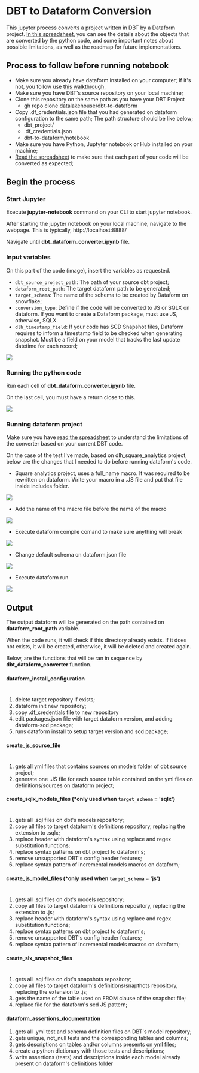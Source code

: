 # DBT to Dataform Conversion

This jupyter process converts a project written in DBT by a Dataform project.
[In this spreadsheet](https://docs.google.com/spreadsheets/d/1q96HottHJaEC9vZ0NPrwLsoxVpnRE7fLGz5zI-y0mM0/edit#gid=0), you can see the details about the objects that are converted by the python code, and some important notes about possible limitations, as well as the roadmap for future implementations.

## Process to follow before running notebook

* Make sure you already have dataform installed on your computer; If it's not, you follow use [this walkthrough.](https://docs.google.com/document/d/1SDNsITMVg014fpeAJeV8__GLgU_K5BrwpXPDNSLhvmU/edit?usp=sharing)
* Make sure you have DBT's source repository on your local machine;
* Clone this repository on the same path as you have your DBT Project 
    * gh repo clone datalakehouse/dbt-to-dataform
* Copy .df_credentials.json file that you had generated on dataform configuration to the same path; The path structure should be like below;
    * dbt_project/
    * .df_credentials.json
    * dbt-to-dataform/notebook
* Make sure you have Python, Juptyter notebook or Hub installed on your machine;
* [Read the spreadsheet](https://docs.google.com/spreadsheets/d/1ZJqYl7eK6DQ5mnDjELzpOH4_ukS5unuk3PN12R_6Hb8/edit?usp=sharing) to make sure that each part of your code will be converted as expected;

## Begin the process

### Start Jupyter

Execute **jupyter-notebook** command on your CLI to start jupyter notebook.

After starting the jupyter notebook on your local machine, navigate to the webpage. This is typically, http://localhost:8888/

Navigate until **dbt_dataform_converter.ipynb** file.

### Input variables

On this part of the code (image), insert the variables as requested.
* `dbt_source_project_path`: The path of your source dbt project;
* `dataform_root_path`: The target dataform path to be generated;
* `target_schema`: The name of the schema to be created by Dataform on snowflake;
* `conversion_type`: Define if the code will be converted to JS or SQLX on dataform. If you want to create a Dataform package, must use JS, otherwise, SQLX.
* `dlh_timestamp_field`: If your code has SCD Snapshot files, Dataform requires to inform a timestamp field to be checked when generating snapshot. Must be a field on your model that tracks the last update datetime for each record;

![](https://i.imgur.com/FzPaWIl.png)


### Running the python code

Run each cell of **dbt_dataform_converter.ipynb** file.

On the last cell, you must have a return close to this.

![](https://i.imgur.com/5MoXfZa.png)

### Running dataform project

Make sure you have [read the spreadsheet](https://https://docs.google.com/spreadsheets/d/1q96HottHJaEC9vZ0NPrwLsoxVpnRE7fLGz5zI-y0mM0/edit#gid=0) to understand the limitations of the converter based on your current DBT code.

On the case of the test I've made, based on dlh_square_analytics project, below are the changes that I needed to do before running dataform's code.

* Square analytics project, uses a full_name macro. It was required to be rewritten on dataform. Write your macro in a .JS file and put that file inside includes folder.

![](https://i.imgur.com/eIifhan.png)

* Add the name of the macro file before the name of the macro

![](https://i.imgur.com/LcmQlSt.png)

* Execute dataform compile comand to make sure anything will break

![](https://i.imgur.com/cduMJVs.png)

* Change default schema on dataform.json file

![](https://i.imgur.com/zSBqO0I.png)

* Execute dataform run

![](https://i.imgur.com/U00c6ew.png)


## Output

The output dataform will be generated on the path contained on **dataform_root_path** variable.

When the code runs, it will check if this directory already exists. If it does not exists, it will be created, otherwise, it will be deleted and created again.

Below, are the functions that will be ran in sequence by **dbt_dataform_converter** function.

#### dataform_install_configuration
#
1. delete target repository if exists;
2. dataform init new repository;
3. copy .df_credentials file to new repository
4. edit packages.json file with target dataform version, and adding dataform-scd package;
5. runs dataform install to setup target version and scd package;

#### create_js_source_file
#
1. gets all yml files that contains sources on models folder of dbt source project;
2. generate one .JS file for each source table contained on the yml files on definitions/sources on dataform project;

#### create_sqlx_models_files (*only used when `target_schema` = 'sqlx')
# 
1. gets all .sql files on dbt's models repository;
2. copy all files to target dataform's definitions repository, replacing the extension to .sqlx;
3. replace header with dataform's syntax using replace and regex substitution functions;
4. replace syntax patterns on dbt project to dataform's;
5. remove unsupported DBT's config header features;
6. replace syntax pattern of incremental models macros on dataform;

#### create_js_model_files (*only used when `target_schema` = 'js')
#
1. gets all .sql files on dbt's models repository;
2. copy all files to target dataform's definitions repository, replacing the extension to .js;
3. replace header with dataform's syntax using replace and regex substitution functions;
4. replace syntax patterns on dbt project to dataform's;
5. remove unsupported DBT's config header features;
6. replace syntax pattern of incremental models macros on dataform;

#### create_slx_snapshot_files
#
1. gets all .sql files on dbt's snapshots repository;
2. copy all files to target dataform's definitions/snapthots repository, replacing the extension to .js;
3. gets the name of the table used on FROM clause of the snapshot file;
4. replace file for the dataform's scd JS pattern;

#### dataform_assertions_documentation

1. gets all .yml test and schema definition files on DBT's model repository;
2. gets unique, not_null tests and the corresponding tables and columns;
3. gets descriptions on tables and/or columns presents on yml files;
4. create a python dictionary with those tests and descriptions;
5. write assertions (tests) and descriptions inside each model already present on dataform's definitions folder

